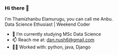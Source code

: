 ### Hi there 👋

I'm Thamizhanbu Elamurugu, you can call me Anbu.  
Data Science Ethusiast | Weekend Coder 

<!--
**danush02/danush02** is a ✨ _special_ ✨ repository because its `README.md` (this file) appears on your GitHub profile.

Here are some ideas to get you started:-->

- 🌱 I’m currently studying MSc Data Science
- 📫 Reach me at: dan.nush6@gmail.com
- 🧑‍💻 Worked with: python, java, Django
